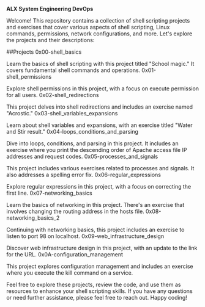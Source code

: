 **ALX System Engineering DevOps**

Welcome! This repository contains a collection of shell scripting projects and exercises that cover various aspects of shell scripting, Linux commands, permissions, network configurations, and more. Let's explore the projects and their descriptions:

##Projects
0x00-shell_basics

Learn the basics of shell scripting with this project titled "School magic." It covers fundamental shell commands and operations.
0x01-shell_permissions

Explore shell permissions in this project, with a focus on execute permission for all users.
0x02-shell_redirections

This project delves into shell redirections and includes an exercise named "Acrostic."
0x03-shell_variables_expansions

Learn about shell variables and expansions, with an exercise titled "Water and Stir result."
0x04-loops_conditions_and_parsing

Dive into loops, conditions, and parsing in this project. It includes an exercise where you print the descending order of Apache access file IP addresses and request codes.
0x05-processes_and_signals

This project includes various exercises related to processes and signals. It also addresses a spelling error fix.
0x06-regular_expressions

Explore regular expressions in this project, with a focus on correcting the first line.
0x07-networking_basics

Learn the basics of networking in this project. There's an exercise that involves changing the routing address in the hosts file.
0x08-networking_basics_2

Continuing with networking basics, this project includes an exercise to listen to port 98 on localhost.
0x09-web_infrastructure_design

Discover web infrastructure design in this project, with an update to the link for the URL.
0x0A-configuration_management

This project explores configuration management and includes an exercise where you execute the kill command on a service.

Feel free to explore these projects, review the code, and use them as resources to enhance your shell scripting skills. If you have any questions or need further assistance, please feel free to reach out. Happy coding!
